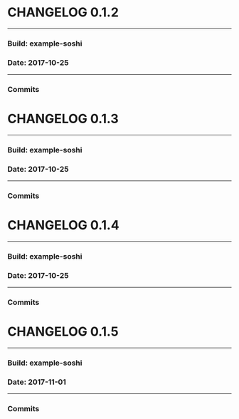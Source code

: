 
# CHANGELOG 0.1.2 

---
### Build: example-soshi 

### Date: 2017-10-25 

---
### Commits 




# CHANGELOG 0.1.3 

---
### Build: example-soshi 

### Date: 2017-10-25 

---
### Commits 




# CHANGELOG 0.1.4 

---
### Build: example-soshi 

### Date: 2017-10-25 

---
### Commits 




# CHANGELOG 0.1.5 

---
### Build: example-soshi 

### Date: 2017-11-01 

---
### Commits 


